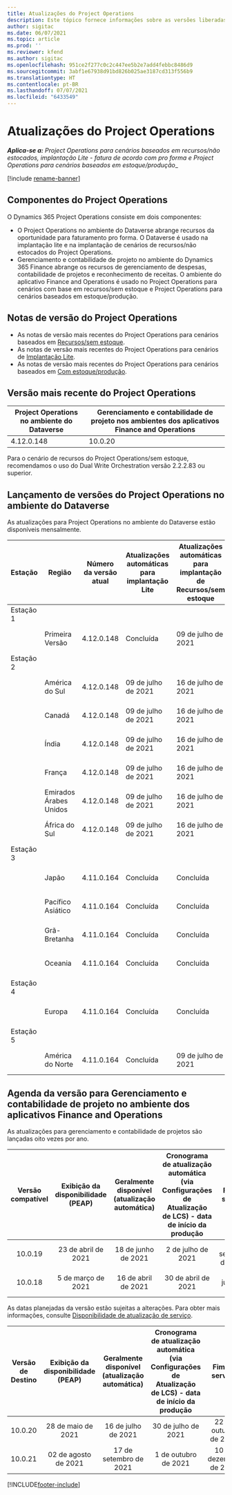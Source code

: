 ```yaml
---
title: Atualizações do Project Operations
description: Este tópico fornece informações sobre as versões liberadas do Dynamics 365 Project Operations.
author: sigitac
ms.date: 06/07/2021
ms.topic: article
ms.prod: ''
ms.reviewer: kfend
ms.author: sigitac
ms.openlocfilehash: 951ce2f277c0c2c447ee5b2e7add4febbc8486d9
ms.sourcegitcommit: 3abf1e67938d91bd826b025ae3187cd313f556b9
ms.translationtype: HT
ms.contentlocale: pt-BR
ms.lasthandoff: 07/07/2021
ms.locfileid: "6433549"
---
```

# <a name="project-operations-updates"></a>Atualizações do Project Operations

_**Aplica-se a:** Project Operations para cenários baseados em recursos/não estocados, implantação Lite - fatura de acordo com pro forma e Project Operations para cenários baseados em estoque/produção__

[!include [rename-banner](~/includes/cc-data-platform-banner.md)]

## <a name="project-operations-components"></a>Componentes do Project Operations

O Dynamics 365 Project Operations consiste em dois componentes:

- O Project Operations no ambiente do Dataverse abrange recursos da oportunidade para faturamento pro forma. O Dataverse é usado na implantação lite e na implantação de cenários de recursos/não estocados do Project Operations.
- Gerenciamento e contabilidade de projeto no ambiente do Dynamics 365 Finance abrange os recursos de gerenciamento de despesas, contabilidade de projetos e reconhecimento de receitas. O ambiente do aplicativo Finance and Operations é usado no Project Operations para cenários com base em recursos/sem estoque e Project Operations para cenários baseados em estoque/produção.

## <a name="project-operations-release-notes"></a>Notas de versão do Project Operations
- As notas de versão mais recentes do Project Operations para cenários baseados em [Recursos/sem estoque](whats-new-july-2021-resource-based.md).
- As notas de versão mais recentes do Project Operations para cenários de [Implantação Lite](../pro/whats-new/whats-new-july-2021-lite.md).
- As notas de versão mais recentes do Project Operations para cenários baseados em [Com estoque/produção](../prod-pma/whats-new/whats-new-jul-2021-stocked.md).

## <a name="project-operations-latest-version"></a>Versão mais recente do Project Operations

| Project Operations no ambiente do Dataverse | Gerenciamento e contabilidade de projeto nos ambientes dos aplicativos Finance and Operations | 
| --- | --- |
| 4.12.0.148 | 10.0.20 |

Para o cenário de recursos do Project Operations/sem estoque, recomendamos o uso do Dual Write Orchestration versão 2.2.2.83 ou superior.

## <a name="release-schedule-for-project-operations-on-dataverse-environment"></a>Lançamento de versões do Project Operations no ambiente do Dataverse

As atualizações para Project Operations no ambiente do Dataverse estão disponíveis mensalmente. 

| Estação | Região | Número da versão atual | Atualizações automáticas para implantação Lite | Atualizações automáticas para implantação de Recursos/sem estoque | Número da próxima versão | Próxima versão disponível ao público |
|-----------|-----------------------|-----------------|--------------|---------------------|---------------------|---------------------|
| Estação 1 |   &nbsp;              |    &nbsp;       | &nbsp;       |      &nbsp;         |      &nbsp;         |      &nbsp;         |
|   &nbsp;  | Primeira Versão         |  4.12.0.148     | Concluída     | 09 de julho de 2021          | TBD                 | 06 de agosto de 2021        |
| Estação 2 |   &nbsp;              |    &nbsp;       | &nbsp;       |      &nbsp;         |      &nbsp;         |      &nbsp;         |
|   &nbsp;  | América do Sul         |  4.12.0.148     | 09 de julho de 2021   | 16 de julho de 2021          | TBD                 | 06 de agosto de 2021        |
|    &nbsp; | Canadá                |  4.12.0.148     | 09 de julho de 2021   | 16 de julho de 2021          | TBD                 | 06 de agosto de 2021        |
|   &nbsp;  | Índia                 |  4.12.0.148     | 09 de julho de 2021   | 16 de julho de 2021          | TBD                 | 06 de agosto de 2021        |
|   &nbsp;  | França                |  4.12.0.148     | 09 de julho de 2021   | 16 de julho de 2021          | TBD                 | 06 de agosto de 2021        |
|   &nbsp;  | Emirados Árabes Unidos  |  4.12.0.148     | 09 de julho de 2021   | 16 de julho de 2021          | TBD                 | 06 de agosto de 2021        |
|   &nbsp;  | África do Sul          |  4.12.0.148     | 09 de julho de 2021   | 16 de julho de 2021          | TBD                 | 06 de agosto de 2021        |
| Estação 3 |      &nbsp;           |     &nbsp;      |     &nbsp;   |      &nbsp;         |      &nbsp;         |      &nbsp;         |
|   &nbsp;  | Japão                 |  4.11.0.164     | Concluída     | Concluída            | 4.12.0.148          | 09 de julho de 2021          |
|   &nbsp;  | Pacífico Asiático          |  4.11.0.164     | Concluída     | Concluída            | 4.12.0.148          | 09 de julho de 2021          |
|   &nbsp;  | Grã-Bretanha         |  4.11.0.164     | Concluída     | Concluída            | 4.12.0.148          | 09 de julho de 2021          |
|   &nbsp;  | Oceania               |  4.11.0.164     | Concluída     | Concluída            | 4.12.0.148          | 09 de julho de 2021          |
| Estação 4 |     &nbsp;            |     &nbsp;      |     &nbsp;   |      &nbsp;         |      &nbsp;         |      &nbsp;         |
|   &nbsp;  | Europa                |  4.11.0.164     | Concluída     | Concluída            | 4.12.0.148          | 16 de julho de 2021          |
| Estação 5 |     &nbsp;            |     &nbsp;      |     &nbsp;   |      &nbsp;         |      &nbsp;         |      &nbsp;         |
|   &nbsp;  | América do Norte         |  4.11.0.164     | Concluída     | 09 de julho de 2021          | 4.12.0.148          | 23 de julho de 2021          |



## <a name="release-schedule-for-project-management-and-accounting-in-the-finance-and-operations-apps-environment"></a>Agenda da versão para Gerenciamento e contabilidade de projeto no ambiente dos aplicativos Finance and Operations

As atualizações para gerenciamento e contabilidade de projetos são lançadas oito vezes por ano.

|          Versão compatível          | Exibição da disponibilidade (PEAP) | Geralmente disponível (atualização automática) | Cronograma de atualização automática (via Configurações de Atualização de LCS) - data de início da produção |   Fim do serviço   |
|:-------------------------:|:---------------------------:|:---------------------------------:|:--------------------------------------------------------------------:|:------------------:|
|          10.0.19          |        23 de abril de 2021       |            18 de junho de 2021           |                             2 de julho de 2021                             | 17 de setembro de 2021 |
|          10.0.18          |        5 de março de 2021        |           16 de abril de 2021          |                            30 de abril de 2021                            |    16 de julho de 2021   |


As datas planejadas da versão estão sujeitas a alterações. Para obter mais informações, consulte [Disponibilidade de atualização de serviço](/dynamics365/fin-ops-core/fin-ops/get-started/public-preview-releases?toc=%2fdynamics365%2ffinance%2ftoc.json).

|          Versão de Destino          | Exibição da disponibilidade (PEAP) | Geralmente disponível (atualização automática) | Cronograma de atualização automática (via Configurações de Atualização de LCS) - data de início da produção |   Fim do serviço   |
|:-------------------------:|:---------------------------:|:---------------------------------:|:--------------------------------------------------------------------:|:------------------:|
|          10.0.20          |         28 de maio de 2021        |           16 de julho de 2021           |                             30 de julho de 2021                             |  22 de outubro de 2021  |
|          10.0.21          |         02 de agosto de 2021     |           17 de setembro de 2021      |                             1 de outubro de 2021                           |  10 de dezembro de 2021  |


[!INCLUDE[footer-include](../includes/footer-banner.md)]
